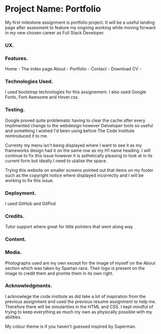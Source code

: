 # Project Name: Portfolio

My first milestone assignment is portfolio project. It will be a useful landing page after assesment to feature my
ongoing working while moving forward in my new chosen career as Full Stack Developer.

### UX.

### Features.

Home - The index page 
About - 
Portfolio -
Contact -
Download CV -

### Technologies Used.

I used bootstrap technologies for this assignement.
I also used Google Fonts, Font Awesome and Hover.css.

### Testing.

Google proved quite problematic having to clear the cache after every implimented change to the webdesign however 
Delveloper tools so useful and something I wished I'd been using before The Code Institute reintroduced it to me.

Currenty my menu isn't being displayed where I want to see it as my frameworks design had it on the same row as my H1 name heading.
I will continue to fix this issue however it is asthetically pleasing to look at in its current form but ideally I need to utalise 
the space.

Trying this website on smaller screens pointed out that items on my footer such as the copyright notice where displayed
incorrectly and I will be working to fix this issue.

### Deployment.

I used GitHub and GitPod

### Credits.

Tutor support where great for little pointers that went along way

### Content.

### Media.

Photographs used are my own except for the image of myself on the About section which was taken by Spartan race.
Their logo is present on the image to credit them and promte them in its own right.

### Acknowledgments.

I acknowlege the code institute as did take a lot of inspiration from the previous assignment and used the previous resume 
assignment to help me. Therefore there will be simularities in the HTML and CSS. I kept mindful of trying to keep everything
as much my own as physically possible with my abilities.

My colour theme is if you haven't guessed inspired by Superman.
